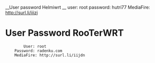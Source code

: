 
__User password Helmiwrt __
            user: root
        password: hutri77
       MediaFire: http://surl.li/iiizj
       
# User Password RooTerWRT
            User: root
        Password: radenku.com
        MediaFire: http://surl.li/iijdn
